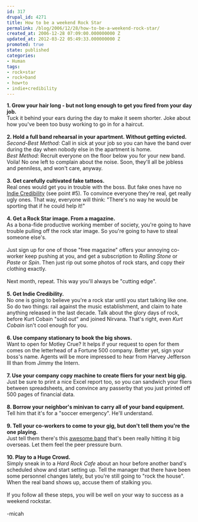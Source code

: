 ```yaml
---
id: 317
drupal_id: 4271
title: How to be a weekend Rock Star
permalink: /blog/2006/12/28/how-to-be-a-weekend-rock-star/
created_at: 2006-12-28 07:09:00.000000000 Z
updated_at: 2012-03-22 05:49:33.000000000 Z
promoted: true
state: published
categories:
- Human
tags:
- rock+star
- rock+band
- how+to
- indie+credibility
---
```

<span style="font-weight:bold;">1. Grow your hair long - but not long enough to get you fired from your day job.</span><br />Tuck it behind your ears during the day to make it seem shorter. Joke about how you've been too busy working to go in for a haircut.<br /><br /><span style="font-weight:bold;">2. Hold a full band rehearsal in your apartment. Without getting evicted.</span><br /><span style="font-style:italic;">Second-Best Method:</span> Call in sick at your job so you can have the band over during the day when nobody else in the apartment is home.<br /><span style="font-style:italic;">Best Method:</span> Recruit everyone on the floor below you for your new band. Voila! No one left to complain about the noise. Soon, they'll all be jobless and penniless, and won't care, anyway.<br /><br /><span style="font-weight:bold;">3. Get carefully cultivated fake tattoos.</span><br />Real ones would get you in trouble with the boss. But fake ones have no <a href="http://www.reddingbrothers.com/">Indie Credibility</a> (see point #5). To convince everyone they're real, get really ugly ones. That way, everyone will think: "There's no way he would be sporting that if he could help it!"<br /><br /><span style="font-weight:bold;">4. Get a Rock Star image. From a magazine.</span><br />As a <span class="misspell">bona</span>-<span class="misspell">fide</span> productive working member of society, you're going to have trouble pulling off the rock star image. So you're going to have to steal someone <span class="misspell">else's</span>.<br /><br />Just sign up for one of those "free magazine" offers your annoying co-worker keep pushing at you, and get a subscription to <span style="font-style:italic;">Rolling Stone</span> or <span style="font-style:italic;">Paste</span> or <span style="font-style:italic;">Spin</span>. Then just rip out some photos of rock stars, and copy their clothing exactly.<br /><br />Next month, repeat. This way you'll always be "cutting edge".<br /><br /><span style="font-weight:bold;">5. Get Indie Credibility.</span><br /><span style="font-style:italic;"></span>No one is going to believe you're a rock star until you start talking like one. So do two things: rail against the music establishment, and claim to hate anything released in the last decade. Talk about the glory days of rock, before Kurt Cobain "sold out" and joined Nirvana. That's right, even <span style="font-style:italic;">Kurt Cobain</span> isn't cool enough for you.<br /><br /><span style="font-weight:bold;">6. Use company stationary to book the big shows.</span><br />Want to open for Motley <span class="misspell">Crue</span>? It helps if your request to open for them comes on the letterhead of a Fortune 500 company. Better yet, sign your boss's name. Agents will be more impressed to hear from Harvey Jefferson III than from Jimmy the Intern.<br /><br /><span style="font-weight:bold;">7. Use your company copy machine to create fliers for your next big gig.</span><br />Just be sure to print a nice Excel report too, so you can sandwich your fliers between spreadsheets, and convince any passerby that you just printed off 500 pages of financial data.<br /><br /><span style="font-weight:bold;">8. Borrow your neighbor's minivan to carry all of your band equipment.</span><br />Tell him that it's for a "soccer emergency". He'll understand.<br /><br /><span style="font-weight:bold;">9. Tell your co-workers to come to your gig, but don't tell them you're the one playing.</span><br />Just tell them there's this <a href="http://www.reddingbrothers.com/">awesome band</a> that's been really hitting it big overseas. Let them feel the peer pressure burn.<br /><br /><span style="font-weight:bold;">10. Play to a Huge Crowd.</span><br />Simply sneak in to a <span style="font-style:italic;">Hard Rock Cafe</span> about an hour before another band's scheduled show and start setting up. Tell the manager that there have been some personnel changes lately, but you're still going to "rock the house". When the real band shows up, accuse them of stalking you.<br /><br />If you follow all these steps, you will be well on your way to success as a weekend rockstar.<br /><br />-micah
